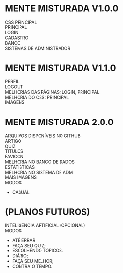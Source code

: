 # MENTE MISTURADA V1.0.0
CSS PRINCIPAL <br>
PRINCIPAL <br>
LOGIN <br>
CADASTRO <br>
BANCO <br>
SISTEMAS DE ADMINISTRADOR <br>

# MENTE MISTURADA V1.1.0
PERFIL <br>
LOGOUT <br>
MELHORIAS DAS PÁGINAS: LOGIN, PRINCIPAL<br>
MELHORIA DO CSS: PRINCIPAL<br>
IMAGENS <br>

# MENTE MISTURADA 2.0.0
ARQUIVOS DISPONÍVEIS NO GITHUB <br>
ARTIGO <br>
QUIZ <br>
TÍTULOS <br>
FAVICON <br>
MELHORIA NO BANCO DE DADOS <br>
ESTATISTICAS <br>
MELHORIA NO SISTEMA DE ADM <br>
MAIS IMAGENS <br>
MODOS: <br>
- CASUAL <br>

# (PLANOS FUTUROS)
INTELIGÊNCIA ARTIFICIAL (OPCIONAL) <br>
MODOS: <br>
- ATÉ ERRAR
- FAÇA SEU QUIZ; <br>
- ESCOLHENDO TÓPICOS. <br>
- DIÁRIO; <br>
- FAÇA SEU MELHOR; <br>
- CONTRA O TEMPO. <br>
